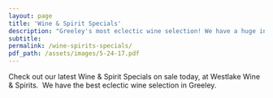 ```yaml
---
layout: page
title: 'Wine & Spirit Specials'
description: "Greeley's most eclectic wine selection! We have a huge inventory to choose from, both foreign and domestic."
subtitle:
permalink: /wine-spirits-specials/
pdf_path: /assets/images/5-24-17.pdf
---
```



Check out our latest Wine & Spirit Specials on sale today, at Westlake Wine & Spirits.  We have the best eclectic wine selection in Greeley.